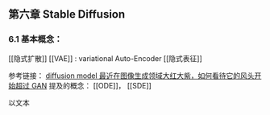 
## 第六章 Stable Diffusion
### 6.1 基本概念：
[[隐式扩散]] 
[[VAE]] : variational Auto-Encoder
[[隐式表征]]

参考链接：
[diffusion model 最近在图像生成领域大红大紫，如何看待它的风头开始超过 GAN](https://www.zhihu.com/question/536012286/answer/2533146567)
提及的概念： [[ODE]]， [[SDE]]


以文本
